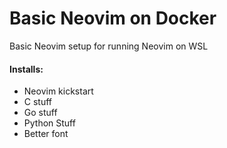 # Basic Neovim on Docker
Basic Neovim setup for running Neovim on WSL

#### Installs:
- Neovim kickstart
- C stuff
- Go stuff
- Python Stuff
- Better font